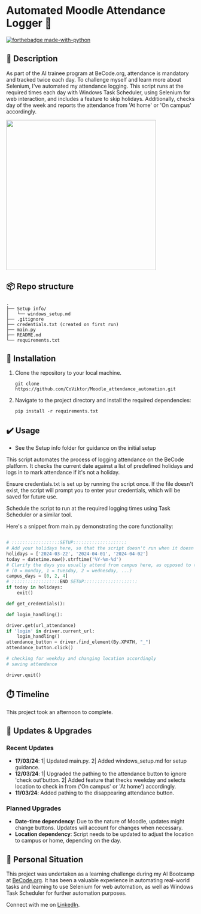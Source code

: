 # Automated Moodle Attendance Logger 🤖
[![forthebadge made-with-python](https://ForTheBadge.com/images/badges/made-with-python.svg)](https://www.python.org/)

## 🏢 Description

As part of the AI trainee program at BeCode.org, attendance is mandatory and tracked twice each day. To challenge myself and learn more about Selenium, I've automated my attendance logging. This script runs at the required times each day with Windows Task Scheduler, using Selenium for web interaction, and includes a feature to skip holidays. Additionally, checks day of the week and reports the attendance from 'At home' or 'On campus' accordingly.

<img src="https://cdn.schoolstickers.com/products/en/819/A159592-00.png" width="400" height="auto"/>

## 📦 Repo structure
```
.
├── Setup info/
│   └── windows_setup.md
├── .gitignore
├── credentials.txt (created on first run)
├── main.py
├── README.md
└── requirements.txt
```

## 🚧 Installation 

1. Clone the repository to your local machine.

    ```
    git clone https://github.com/CoViktor/Moodle_attendance_automation.git
    ```

2. Navigate to the project directory and install the required dependencies:

    ```
    pip install -r requirements.txt
    ```

## ✔️ Usage 
- See the Setup info folder for guidance on the initial setup

This script automates the process of logging attendance on the BeCode platform. It checks the current date against a list of predefined holidays and logs in to mark attendance if it's not a holiday.

Ensure credentials.txt is set up by running the script once. If the file doesn't exist, the script will prompt you to enter your credentials, which will be saved for future use.

Schedule the script to run at the required logging times using Task Scheduler or a similar tool.

Here's a snippet from main.py demonstrating the core functionality:

```python

# ::::::::::::::::::SETUP::::::::::::::::::::
# Add your holidays here, so that the script doesn't run when it doesn't have to
holidays = ['2024-03-22', '2024-04-01', '2024-04-02']
today = datetime.now().strftime('%Y-%m-%d')
# Clarify the days you usually attend from campus here, as opposed to the days at home
# (0 = monday, 1 = tuesday, 2 = wednesday, ...)
campus_days = [0, 2, 4]
# ::::::::::::::::::END SETUP::::::::::::::::::::
if today in holidays:
    exit()

def get_credentials():

def login_handling():

driver.get(url_attendance)
if 'login' in driver.current_url:
    login_handling()
attendance_button = driver.find_element(By.XPATH, "_")
attendance_button.click()

# checking for weekday and changing location accordingly
# saving attendance

driver.quit()
```
## ⏱️ Timeline
This project took an afternoon to complete.

## 🔧 Updates & Upgrades
### Recent Updates
- **17/03/24**: 1| Updated main.py. 2| Added windows_setup.md for setup guidance.
- **12/03/24**: 1| Upgraded the pathing to the attendance button to ignore 'check out'button. 2| Added feature that thecks weekday and selects location to check in from ('On campus' or 'At home') accordingly.
- **11/03/24**: Added pathing to the disappearing attendance button.

### Planned Upgrades
- **Date-time dependency**: Due to the nature of Moodle, updates might change buttons. Updates will account for changes when necessary.
- **Location dependency**: Script needs to be updated to adjust the location to campus or home, depending on the day.

## 📌 Personal Situation
This project was undertaken as a learning challenge during my AI Bootcamp at [BeCode.org](https://becode.org/). It has been a valuable experience in automating real-world tasks and learning to use Selenium for web automation, as well as Windows Task Scheduler for further automation purposes.

Connect with me on [LinkedIn](https://www.linkedin.com/in/viktor-cosaert/).
